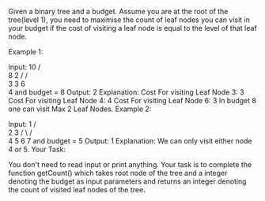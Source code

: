 Given a binary tree and a budget. Assume you are at the root of the tree(level 1), you need to maximise the count of leaf nodes you can visit in your budget if the cost of visiting a leaf node is equal to the level of that leaf node.

Example 1:

Input: 
                  10
                /    \
               8      2
             /      /   \
            3      3     6
                    \
                     4
and budget = 8
Output: 2
Explanation:
Cost For visiting Leaf Node 3: 3
Cost For visiting Leaf Node 4: 4
Cost For visiting Leaf Node 6: 3
In budget 8 one can visit Max 2 Leaf Nodes.
Example 2:

Input: 
         1
       /   \
      2     3
     / \   / \
    4   5 6   7
and budget = 5
Output: 1
Explanation: We can only visit either node 4 or 5.
Your Task:

You don't need to read input or print anything. Your task is to complete the function getCount() which takes root node of the tree and a integer denoting the budget as input parameters and returns an integer denoting the count of visited leaf nodes of the tree.